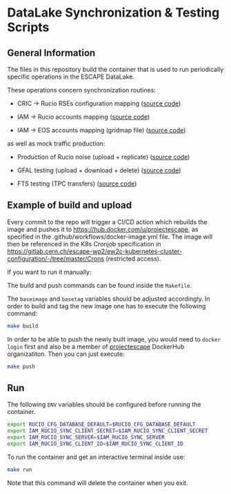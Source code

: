 # DataLake Synchronization & Testing Scripts

## General Information

The files in this repository build the container that is used to run periodically specific operations in the ESCAPE DataLake.

These operations concern synchronization routines:

* CRIC &#8594; Rucio RSEs configuration mapping ([source code](https://github.com/ESCAPE-WP2/Utilities-and-Operations-Scripts/tree/master/cric-rucio-sync))

* IAM &#8594; Rucio accounts mapping ([source code](https://github.com/ESCAPE-WP2/Utilities-and-Operations-Scripts/tree/master/iam-rucio-sync))

* IAM &#8594; EOS accounts mapping (gridmap file) ([source code](https://github.com/ESCAPE-WP2/Utilities-and-Operations-Scripts/tree/master/iam-gridmap-sync))

as well as mock traffic production:

* Production of Rucio noise (upload + replicate) ([source code](https://github.com/ESCAPE-WP2/DataLake-Crons/blob/master/scripts/rucio_produce_noise.sh))

* GFAL testing (upload + download + delete) ([source code](https://github.com/ESCAPE-WP2/Utilities-and-Operations-Scripts/tree/master/gfal-sam-testing))

* FTS testing (TPC transfers) ([source code](https://github.com/ESCAPE-WP2/fts-analysis-datalake))


## Example of build and upload

Every commit to the repo will trigger a CI/CD action which rebuilds the image and pushes it to https://hub.docker.com/u/projectescape, as specified in the .github/workflows/docker-image.yml file. The image will then be referenced in the K8s Cronjob specification in https://gitlab.cern.ch/escape-wp2/ew2c-kubernetes-cluster-configuration/-/tree/master/Crons (restricted access). 

If you want to run it manually: 

The build and push commands can be found inside the `Makefile`. 

The `baseimage` and `basetag` variables should be adjusted accordingly. In order to build and tag the new image one has to execute the following command:
```bash
make build 
```
In order to be able to push the newly built image, you would need to `docker login` first and also be a member of [projectescape](https://hub.docker.com/u/projectescape) DockerHub organizatiton. Then you can just execute:
```bash
make push
```
## Run

The following `ENV` variables should be configured before running the container.
```bash
export RUCIO_CFG_DATABASE_DEFAULT=$RUCIO_CFG_DATABASE_DEFAULT
export IAM_RUCIO_SYNC_CLIENT_SECRET=$IAM_RUCIO_SYNC_CLIENT_SECRET
export IAM_RUCIO_SYNC_SERVER=$IAM_RUCIO_SYNC_SERVER
export IAM_RUCIO_SYNC_CLIENT_ID=$IAM_RUCIO_SYNC_CLIENT_ID
```
To run the container and get an interactive terminal inside use:
```bash
make run
```
Note that this command will delete the container when you exit.
